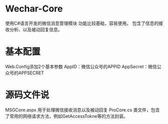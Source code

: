 # Wechar-Core
使用C#语言开发的微信消息管理模块
功能比较基础，容易使用。
包含了信息的接收分析、以及被动回复信息。

# 基本配置
Web.Config添加2个基本参数
AppID：微信公众号的APPID
AppSecret：微信公众号的APPSECRET
# 源码文件说
MSGCore.aspx 用于处理微信接收消息以及被动回复
ProCore.cs 类文件，包含了常用的网络请求方法，例如GetAccessTokne等的方法封装。
